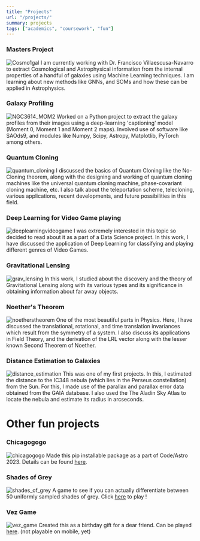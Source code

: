 ```yaml
---
title: "Projects"
url: "/projects/"
summary: projects
tags: ["academics", "coursework", "fun"]
---
```


### Masters Project
![Cosmo1gal](/cosmo1gal.png)
I am currently working with Dr. Francisco Villaescusa-Navarro to extract Cosmological and Astrophysical information from the internal properties of a handful of galaxies using Machine Learning techniques. I am learning about new methods like GNNs, and SOMs and how these can be applied in Astrophysics.

### Galaxy Profiling
![NGC3614_MOM2](/NGC3614_MOM2.JPG)
Worked on a Python project to extract the galaxy profiles from their images using a deep-learning 'captioning' model (Moment 0, Moment 1 and Moment 2 maps). Involved use of software like SAOds9, and modules like Numpy, Scipy, Astropy, Matplotlib, PyTorch among others.

### Quantum Cloning
![quantum_cloning](/quantum_cloning.png)
I discussed the basics of Quantum Cloning like the No-Cloning theorem, along with the designing and working of quantum cloning machines like the universal quantum cloning machine, phase-covariant cloning machine, etc. I also talk about the teleportation scheme, telecloning, various applications, recent developments, and future possibilities in this field.

### Deep Learning for Video Game playing
![deeplearningvideogame](/deeplearningvideogame.png)
I was extremely interested in this topic so decided to read about it as a part of a Data Science project. In this work, I have discussed the application of Deep Learning for classifying and playing different genres of Video Games.

### Gravitational Lensing
![grav_lensing](/grav_lensing.png)
In this work, I studied about the discovery and the theory of Gravitational Lensing along with its various types and its significance in obtaining information about far away objects.

### Noether's Theorem
![noetherstheorem](/noetherstheorem.png)
One of the most beautiful parts in Physics. Here, I have discussed the translational, rotational, and time translation invariances which result from the symmetry of a system. I also discuss its applications in Field Theory, and the derivation of the LRL vector along with the lesser known Second Theorem of Noether.

### Distance Estimation to Galaxies
![distance_estimation](/distance_estimation.png)
This was one of my first projects. In this, I estimated the distance to the IC348 nebula (which lies in the Perseus constellation) from the Sun. For this, I made use of the parallax and parallax error data obtained from the GAIA database. I also used the The Aladin Sky Atlas to locate the nebula and estimate its radius in arcseconds.

# Other fun projects

### Chicagogogo
![chicagogogo](/chicagogogo.png)
Made this pip installable package as a part of Code/Astro 2023. Details can be found [here](https://github.com/ChaitanyaChawak/chicagogogo).

### Shades of Grey
![shades_of_grey](/shadesofgrey.png)
A game to see if you can actually differentiate between 50 uniformly sampled shades of grey. Click [here](https://chaitanyachawak.github.io/projects/50shadesofgrey/) to play !

### Vez Game
![vez_game](/vez_game.png)
Created this as a birthday gift for a dear friend. Can be played [here](https://chaitanyachawak.github.io/vez_special/). (not playable on mobile, yet)